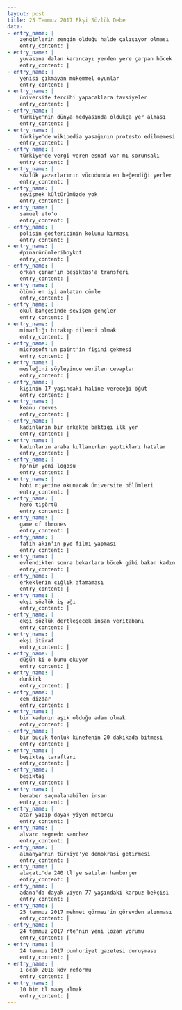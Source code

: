 ```yaml
---
layout: post
title: 25 Temmuz 2017 Ekşi Sözlük Debe
data:
- entry_name: |
    zenginlerin zengin olduğu halde çalışıyor olması
    entry_content: |
- entry_name: |
    yuvasına dalan karıncayı yerden yere çarpan böcek
    entry_content: |
- entry_name: |
    yenisi çıkmayan mükemmel oyunlar
    entry_content: |
- entry_name: |
    üniversite tercihi yapacaklara tavsiyeler
    entry_content: |
- entry_name: |
    türkiye'nin dünya medyasında oldukça yer alması
    entry_content: |
- entry_name: |
    türkiye'de wikipedia yasağının protesto edilmemesi
    entry_content: |
- entry_name: |
    türkiye'de vergi veren esnaf var mı sorunsalı
    entry_content: |
- entry_name: |
    sözlük yazarlarının vücudunda en beğendiği yerler
    entry_content: |
- entry_name: |
    sevişmek kültürümüzde yok
    entry_content: |
- entry_name: |
    samuel eto'o
    entry_content: |
- entry_name: |
    polisin göstericinin kolunu kırması
    entry_content: |
- entry_name: |
    #pınarürünleriboykot
    entry_content: |
- entry_name: |
    orkan çınar'ın beşiktaş'a transferi
    entry_content: |
- entry_name: |
    ölümü en iyi anlatan cümle
    entry_content: |
- entry_name: |
    okul bahçesinde sevişen gençler
    entry_content: |
- entry_name: |
    mimarlığı bırakıp dilenci olmak
    entry_content: |
- entry_name: |
    microsoft'un paint'in fişini çekmesi
    entry_content: |
- entry_name: |
    mesleğini söyleyince verilen cevaplar
    entry_content: |
- entry_name: |
    kişinin 17 yaşındaki haline vereceği öğüt
    entry_content: |
- entry_name: |
    keanu reeves
    entry_content: |
- entry_name: |
    kadınların bir erkekte baktığı ilk yer
    entry_content: |
- entry_name: |
    kadınların araba kullanırken yaptıkları hatalar
    entry_content: |
- entry_name: |
    hp'nin yeni logosu
    entry_content: |
- entry_name: |
    hobi niyetine okunacak üniversite bölümleri
    entry_content: |
- entry_name: |
    hero tişörtü
    entry_content: |
- entry_name: |
    game of thrones
    entry_content: |
- entry_name: |
    fatih akın'ın pyd filmi yapması
    entry_content: |
- entry_name: |
    evlendikten sonra bekarlara böcek gibi bakan kadın
    entry_content: |
- entry_name: |
    erkeklerin çığlık atamaması
    entry_content: |
- entry_name: |
    ekşi sözlük iş ağı
    entry_content: |
- entry_name: |
    ekşi sözlük dertleşecek insan veritabanı
    entry_content: |
- entry_name: |
    ekşi itiraf
    entry_content: |
- entry_name: |
    düşün ki o bunu okuyor
    entry_content: |
- entry_name: |
    dunkirk
    entry_content: |
- entry_name: |
    cem dizdar
    entry_content: |
- entry_name: |
    bir kadının aşık olduğu adam olmak
    entry_content: |
- entry_name: |
    bir buçuk tonluk künefenin 20 dakikada bitmesi
    entry_content: |
- entry_name: |
    beşiktaş taraftarı
    entry_content: |
- entry_name: |
    beşiktaş
    entry_content: |
- entry_name: |
    beraber saçmalanabilen insan
    entry_content: |
- entry_name: |
    atar yapıp dayak yiyen motorcu
    entry_content: |
- entry_name: |
    alvaro negredo sanchez
    entry_content: |
- entry_name: |
    almanya'nın türkiye'ye demokrasi getirmesi
    entry_content: |
- entry_name: |
    alaçatı'da 240 tl'ye satılan hamburger
    entry_content: |
- entry_name: |
    adana'da dayak yiyen 77 yaşındaki karpuz bekçisi
    entry_content: |
- entry_name: |
    25 temmuz 2017 mehmet görmez'in görevden alınması
    entry_content: |
- entry_name: |
    24 temmuz 2017 rte'nin yeni lozan yorumu
    entry_content: |
- entry_name: |
    24 temmuz 2017 cumhuriyet gazetesi duruşması
    entry_content: |
- entry_name: |
    1 ocak 2018 kdv reformu
    entry_content: |
- entry_name: |
    10 bin tl maaş almak
    entry_content: |
---
```

